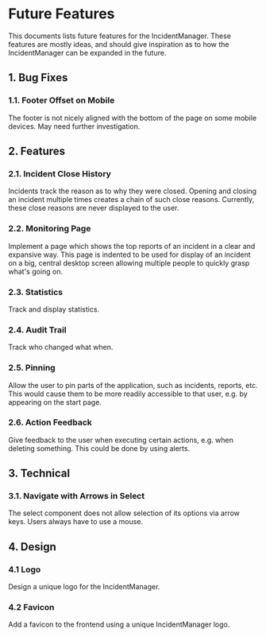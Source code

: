 # Future Features

This documents lists future features for the IncidentManager. These features are mostly ideas, and should give inspiration as to how the IncidentManager can be expanded in the future.

## 1. Bug Fixes

### 1.1. Footer Offset on Mobile

The footer is not nicely aligned with the bottom of the page on some mobile devices. May need further investigation.

## 2. Features

### 2.1. Incident Close History

Incidents track the reason as to why they were closed. Opening and closing an incident multiple times creates a chain of such close reasons. Currently, these close reasons are never displayed to the user.

### 2.2. Monitoring Page

Implement a page which shows the top reports of an incident in a clear and expansive way. This page is indented to be used for display of an incident on a big, central desktop screen allowing multiple people to quickly grasp what's going on.

### 2.3. Statistics

Track and display statistics.

### 2.4. Audit Trail

Track who changed what when.

### 2.5. Pinning

Allow the user to pin parts of the application, such as incidents, reports, etc. This would cause them to be more readily accessible to that user, e.g. by appearing on the start page.

### 2.6. Action Feedback

Give feedback to the user when executing certain actions, e.g. when deleting something. This could be done by using alerts.

## 3. Technical

### 3.1. Navigate with Arrows in Select

The select component does not allow selection of its options via arrow keys. Users always have to use a mouse.

## 4. Design

### 4.1 Logo

Design a unique logo for the IncidentManager.

### 4.2 Favicon

Add a favicon to the frontend using a unique IncidentManager logo.

